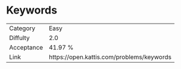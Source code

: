 # Keywords

<table>
    <tr>
        <td>Category</td>
        <td>Easy</td>
    </tr>
    <tr>
        <td>Diffulty</td>
        <td>2.0</td>
    </tr>
    <tr>
        <td>Acceptance</td>
        <td>41.97 %</td>
    </tr>
    <tr>
        <td>Link</td>
        <td>https://open.kattis.com/problems/keywords</td>
    </tr>
</table>